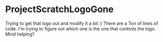 # ProjectScratchLogoGone
Trying to get that logo out and modify it a bit :)
There are a Ton of lines of code. I'm trying to figure out which one is the one that controls the logo. Mind helping?
